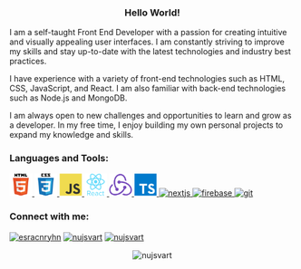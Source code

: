 <h3 align="center">Hello World!</h3>
<p align="left">I am a self-taught Front End Developer with a passion for creating intuitive and visually appealing user interfaces. I am constantly striving to improve my skills and stay up-to-date with the latest technologies and industry best practices. 

I have experience with a variety of front-end technologies such as HTML, CSS, JavaScript, and React. I am also familiar with back-end technologies such as Node.js and MongoDB.

I am always open to new challenges and opportunities to learn and grow as a developer. In my free time, I enjoy building my own personal projects to expand my knowledge and skills.
</p>


<h3 align="left">Languages and Tools:</h3>
<p align="left"><a href="https://www.w3.org/html/" target="_blank" rel="noreferrer"> <img src="https://raw.githubusercontent.com/devicons/devicon/master/icons/html5/html5-original-wordmark.svg" alt="html5" width="40" height="40"/> </a><a href="https://www.w3schools.com/css/" target="_blank" rel="noreferrer"> <img src="https://raw.githubusercontent.com/devicons/devicon/master/icons/css3/css3-original-wordmark.svg" alt="css3" width="40" height="40"/> </a><a href="https://developer.mozilla.org/en-US/docs/Web/JavaScript" target="_blank" rel="noreferrer"> <img src="https://raw.githubusercontent.com/devicons/devicon/master/icons/javascript/javascript-original.svg" alt="javascript" width="40" height="40"/> </a><a href="https://reactjs.org/" target="_blank" rel="noreferrer"> <img src="https://raw.githubusercontent.com/devicons/devicon/master/icons/react/react-original-wordmark.svg" alt="react" width="40" height="40"/> </a> <a href="https://redux.js.org" target="_blank" rel="noreferrer"> <img src="https://raw.githubusercontent.com/devicons/devicon/master/icons/redux/redux-original.svg" alt="redux" width="40" height="40"/> </a><a href="https://www.typescriptlang.org/" target="_blank" rel="noreferrer"> <img src="https://raw.githubusercontent.com/devicons/devicon/master/icons/typescript/typescript-original.svg" alt="typescript" width="40" height="40"/> </a><a href="https://nextjs.org/" target="_blank" rel="noreferrer"> <img src="https://cdn.worldvectorlogo.com/logos/nextjs-2.svg" alt="nextjs" width="40" height="40"/> </a> <a href="https://firebase.google.com/" target="_blank" rel="noreferrer"> <img src="https://www.vectorlogo.zone/logos/firebase/firebase-icon.svg" alt="firebase" width="40" height="40"/> </a>
<a href="https://git-scm.com/" target="_blank" rel="noreferrer"> <img src="https://www.vectorlogo.zone/logos/git-scm/git-scm-icon.svg" alt="git" width="40" height="40"/> </a>



<h3 align="left">Connect with me:</h3>
<p align="left">
<a href="https://linkedin.com/in/esracnryhn" target="blank"><img align="center" src="https://raw.githubusercontent.com/rahuldkjain/github-profile-readme-generator/master/src/images/icons/Social/linked-in-alt.svg" alt="esracnryhn" height="30" width="40" /></a>
  <a href="https://www.codewars.com/users/nujsvart" target="blank"><img align="center" src="https://docs.codewars.com/logo.svg" alt="nujsvart" height="30" width="30" /></a>
<a href="https://www.hackerrank.com/nujsvart" target="blank"><img align="center" src="https://raw.githubusercontent.com/rahuldkjain/github-profile-readme-generator/master/src/images/icons/Social/hackerrank.svg" alt="nujsvart" height="30" width="40" /></a>
</p>
<p align="center"><img align="center" src="https://github-readme-streak-stats.herokuapp.com/?user=nujsvart&theme=github-dark&hide_border=true&date_format=M%20j%5B%2C%20Y%5D" alt="nujsvart" /></p>
  



